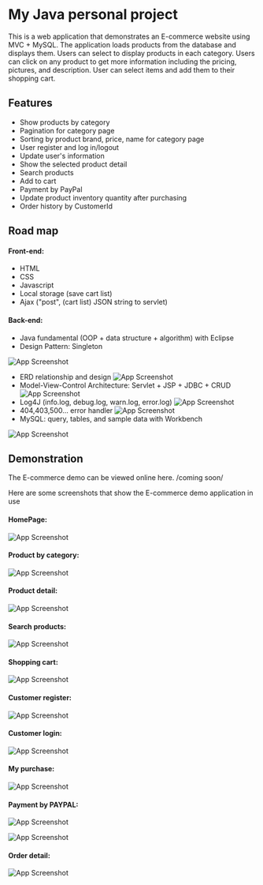 # My Java personal project

This is a web application that demonstrates an E-commerce website using MVC + MySQL. The application loads products from the database and displays them. Users can select to display products in each category. Users can click on any product to get more information including the pricing, pictures, and description. User can select items and add them to their shopping cart.

## Features

- Show products by category
- Pagination for category page
- Sorting by product brand, price, name for category page
- User register and log in/logout
- Update user's information
- Show the selected product detail
- Search products 
- Add to cart
- Payment by PayPal
- Update product inventory quantity after purchasing
- Order history by CustomerId

## Road map

#### Front-end: 
- HTML
- CSS
- Javascript
- Local storage (save cart list)
- Ajax ("post", (cart list) JSON string  to servlet)

#### Back-end: 
- Java fundamental (OOP + data structure + algorithm) with Eclipse
- Design Pattern: Singleton

![App Screenshot](https://live.staticflickr.com/65535/52673200594_c70b1310eb_z.jpg)
- ERD relationship and design
![App Screenshot](https://live.staticflickr.com/65535/52586226353_a866d87f8c_b.jpg)
- Model-View-Control Architecture: Servlet + JSP + JDBC + CRUD
![App Screenshot](https://live.staticflickr.com/65535/52673446823_ffef8a10c6_z.jpg)
- Log4J (info.log, debug.log, warn.log, error.log)
![App Screenshot](https://live.staticflickr.com/65535/52668416613_d32471034c_c.jpg)
- 404,403,500... error handler
![App Screenshot](https://live.staticflickr.com/65535/52672410257_0ec8278278_k.jpg)
- MySQL: query, tables, and sample data with Workbench

![App Screenshot](https://live.staticflickr.com/65535/52585970304_3b63d91f63_m.jpg)

## Demonstration
The E-commerce  demo can be viewed online here. /coming soon/

Here are some screenshots that show the E-commerce demo application in use

#### HomePage:
![App Screenshot](https://live.staticflickr.com/65535/52586171828_f84ff58484_z.jpg)

#### Product by category:
![App Screenshot](https://live.staticflickr.com/65535/52586089475_5d83446fa2_k.jpg)

#### Product detail:
![App Screenshot](https://live.staticflickr.com/65535/52586175950_7d24330223_k.jpg)

#### Search products:
![App Screenshot](https://live.staticflickr.com/65535/52625472739_ac8e4fd981_k.jpg)

#### Shopping cart:
![App Screenshot](https://live.staticflickr.com/65535/52586089500_410a011dc9_k.jpg)

#### Customer register:
![App Screenshot](https://live.staticflickr.com/65535/52585182122_6d1cd01f70_k.jpg)

#### Customer login:
![App Screenshot](https://live.staticflickr.com/65535/52586089415_ea965032f1_k.jpg)

#### My purchase:
![App Screenshot](https://live.staticflickr.com/65535/52623597929_cded077ea5_k.jpg)

#### Payment by PAYPAL:
![App Screenshot](https://live.staticflickr.com/65535/52677616764_3178036d69_k.jpg)

![App Screenshot](https://live.staticflickr.com/65535/52677616774_b7354e3ba6_k.jpg)

#### Order detail:
![App Screenshot](https://live.staticflickr.com/65535/52623826233_8328dc8900_k.jpg)

